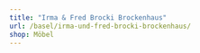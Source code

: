 ```yaml
---
title: "Irma & Fred Brocki Brockenhaus"
url: /basel/irma-und-fred-brocki-brockenhaus/
shop: Möbel
---
```

